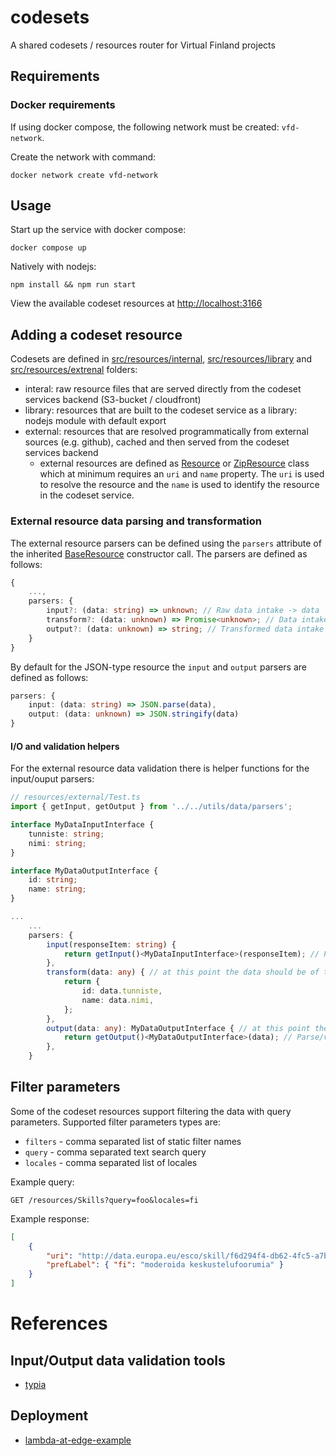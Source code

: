 # codesets

A shared codesets / resources router for Virtual Finland projects

## Requirements

### Docker requirements

If using docker compose, the following network must be created: `vfd-network`.

Create the network with command:

```
docker network create vfd-network
```

## Usage

Start up the service with docker compose:

```
docker compose up
```

Natively with nodejs:

```
npm install && npm run start
```

View the available codeset resources at [http://localhost:3166](http://localhost:3166)

## Adding a codeset resource

Codesets are defined in [src/resources/internal](./src/resources/internal), [src/resources/library](./src/resources/library) and [src/resources/extrenal](./src/resources/external) folders:

-   interal: raw resource files that are served directly from the codeset services backend (S3-bucket / cloudfront)
-   library: resources that are built to the codeset service as a library: nodejs module with default export
-   external: resources that are resolved programmatically from external sources (e.g. github), cached and then served from the codeset services backend
    -   external resources are defined as [Resource](./src/utils/data/models/Resource.ts) or [ZipResource](./src/utils/data/models/ZipResource.ts) class which at minimum requires an `uri` and `name` property. The `uri` is used to resolve the resource and the `name` is used to identify the resource in the codeset service.

### External resource data parsing and transformation

The external resource parsers can be defined using the `parsers` attribute of the inherited [BaseResource](./src/utils/data/models/internal/BaseResource.ts) constructor call. The parsers are defined as follows:

```typescript
{
    ...,
    parsers: {
        input?: (data: string) => unknown; // Raw data intake -> data
        transform?: (data: unknown) => Promise<unknown>; // Data intake -> transformed data
        output?: (data: unknown) => string; // Transformed data intake -> raw output data
    }
}

```

By default for the JSON-type resource the `input` and `output` parsers are defined as follows:

```typescript
parsers: {
    input: (data: string) => JSON.parse(data),
    output: (data: unknown) => JSON.stringify(data)
}
```

#### I/O and validation helpers

For the external resource data validation there is helper functions for the input/ouput parsers:

```typescript
// resources/external/Test.ts
import { getInput, getOutput } from '../../utils/data/parsers';

interface MyDataInputInterface {
    tunniste: string;
    nimi: string;
}

interface MyDataOutputInterface {
    id: string;
    name: string;
}

...
    ...
    parsers: {
        input(responseItem: string) {
            return getInput()<MyDataInputInterface>(responseItem); // Parse/validate JSON string as object
        },
        transform(data: any) { // at this point the data should be of type MyDataInputInterface (if the input parser defined), but typescript doesn't know that
            return {
                id: data.tunniste,
                name: data.nimi,
            };
        },
        output(data: any): MyDataOutputInterface { // at this point the data-param should be of type MyDataOutputInterface, but typescript doesn't know
            return getOutput()<MyDataOutputInterface>(data); // Parse/validate output model and stringify
        },
    }
```

## Filter parameters

Some of the codeset resources support filtering the data with query parameters. Supported filter parameters types are:

-   `filters` - comma separated list of static filter names
-   `query` - comma separated text search query
-   `locales` - comma separated list of locales

Example query:

```
GET /resources/Skills?query=foo&locales=fi
```

Example response:

```json
[
    {
        "uri": "http://data.europa.eu/esco/skill/f6d294f4-db62-4fc5-a7b8-778e5071c112",
        "prefLabel": { "fi": "moderoida keskustelufoorumia" }
    }
]
```

# References

## Input/Output data validation tools

-   [typia](https://github.com/samchon/typia)

## Deployment

-   [lambda-at-edge-example](https://github.com/simonschoof/lambda-at-edge-example)
